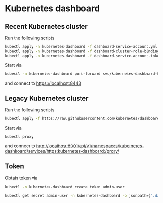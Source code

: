 # Kubernetes dashboard

## Recent Kubernetes cluster

Run the following scripts

```bash
kubectl apply -n kubernetes-dashboard -f dashboard-service-account.yml
kubectl apply -n kubernetes-dashboard -f dashboard-cluster-role-binding.yml
kubectl apply -n kubernetes-dashboard -f dashboard-service-account-token.yml
```

Start via

```bash
kubectl -n kubernetes-dashboard port-forward svc/kubernetes-dashboard-kong-proxy 8443:443
```

and connect to [https://localhost:8443](https://localhost:8443)

## Legacy Kubernetes cluster

Run the following scripts

```bash
kubectl apply -f https://raw.githubusercontent.com/kubernetes/dashboard/v2.7.0/aio/deploy/recommended.yaml
```

Start via

```bash
kubectl proxy
```

and connect to
[http://localhost:8001/api/v1/namespaces/kubernetes-dashboard/services/https:kubernetes-dashboard:/proxy/](http://localhost:8001/api/v1/namespaces/kubernetes-dashboard/services/https:kubernetes-dashboard:/proxy/#/)

## Token

Obtain token via
```bash
kubectl -n kubernetes-dashboard create token admin-user

kubectl get secret admin-user -n kubernetes-dashboard -o jsonpath={".data.token"} | base64 -d
```
